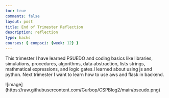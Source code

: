 ```yaml
---
toc: true
comments: false
layout: post
title: End of Trimester Reflection
description: reflection
type: hacks
courses: { compsci: {week: 12} }
--- 
```

<html>
<p>This trimester I have learned PSUEDO and coding basics like libraries, simulations, procedures, algorithms, data abstraction, lists strings, mathmatical expressions, and logic gates.I learned about using js and python. Next trimester I want to learn how to use aws and flask in backend.</p>
</html>
![image](https://raw.githubusercontent.com/Gurbop/CSPBlog2/main/pseudo.png)